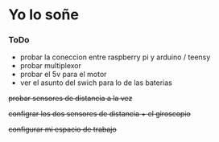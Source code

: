 # Yo lo soñe

### ToDo

- probar la coneccion entre raspberry pi y arduino / teensy
- probar multiplexor
- probar el 5v para el motor
- ver el asunto del swich para lo de las baterias

~~probar sensores de distancia a la vez~~

~~configrar los dos sensores de distancia + el giroscopio~~

~~configurar mi espacio de trabajo~~
